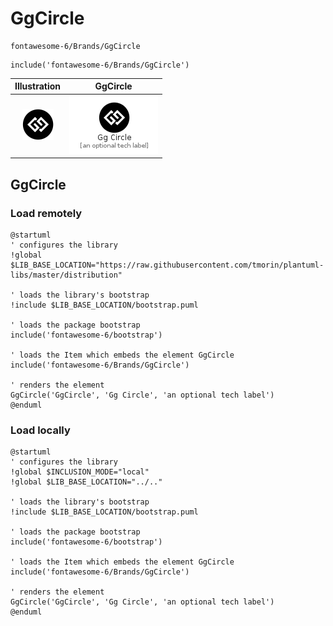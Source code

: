 # GgCircle


```text
fontawesome-6/Brands/GgCircle
```

```text
include('fontawesome-6/Brands/GgCircle')
```



| Illustration | GgCircle |
| :---: | :---: |
| ![illustration for Illustration](../../fontawesome-6/Brands/GgCircle.png) | ![illustration for GgCircle](../../fontawesome-6/Brands/GgCircle.Local.png) |




## GgCircle

### Load remotely
```plantuml
@startuml
' configures the library
!global $LIB_BASE_LOCATION="https://raw.githubusercontent.com/tmorin/plantuml-libs/master/distribution"

' loads the library's bootstrap
!include $LIB_BASE_LOCATION/bootstrap.puml

' loads the package bootstrap
include('fontawesome-6/bootstrap')

' loads the Item which embeds the element GgCircle
include('fontawesome-6/Brands/GgCircle')

' renders the element
GgCircle('GgCircle', 'Gg Circle', 'an optional tech label')
@enduml
```

### Load locally
```plantuml
@startuml
' configures the library
!global $INCLUSION_MODE="local"
!global $LIB_BASE_LOCATION="../.."

' loads the library's bootstrap
!include $LIB_BASE_LOCATION/bootstrap.puml

' loads the package bootstrap
include('fontawesome-6/bootstrap')

' loads the Item which embeds the element GgCircle
include('fontawesome-6/Brands/GgCircle')

' renders the element
GgCircle('GgCircle', 'Gg Circle', 'an optional tech label')
@enduml
```

